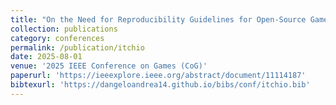 ```yaml
---
title: "On the Need for Reproducibility Guidelines for Open-Source Games: A itch. io Case Study"
collection: publications
category: conferences
permalink: /publication/itchio
date: 2025-08-01
venue: '2025 IEEE Conference on Games (CoG)'
paperurl: 'https://ieeexplore.ieee.org/abstract/document/11114187'
bibtexurl: 'https://dangeloandrea14.github.io/bibs/conf/itchio.bib'
---
```

